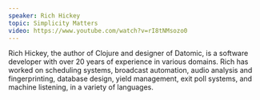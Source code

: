 ```yaml
---
speaker: Rich Hickey
topic: Simplicity Matters
video: https://www.youtube.com/watch?v=rI8tNMsozo0
---
```


Rich Hickey, the author of Clojure and designer of Datomic, is a software developer with over 20 years of experience in various domains. Rich has worked on scheduling systems, broadcast automation, audio analysis and fingerprinting, database design, yield management, exit poll systems, and machine listening, in a variety of languages.
